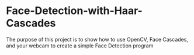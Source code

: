 # Face-Detection-with-Haar-Cascades

The purpose of this project is to show how to use OpenCV, Face Cascades, and your webcam to create a simple Face Detection program
